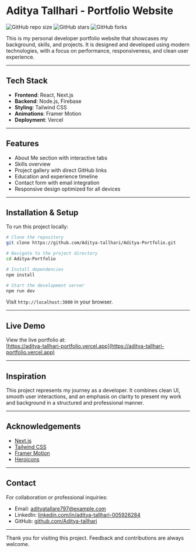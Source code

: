# Aditya Tallhari - Portfolio Website

![GitHub repo size](https://img.shields.io/github/repo-size/Aditya-tallhari/Aditya-Portfolio?color=blue&style=flat-square)
![GitHub stars](https://img.shields.io/github/stars/Aditya-tallhari/Aditya-Portfolio?style=flat-square)
![GitHub forks](https://img.shields.io/github/forks/Aditya-tallhari/Aditya-Portfolio?style=flat-square)

This is my personal developer portfolio website that showcases my background, skills, and projects. It is designed and developed using modern technologies, with a focus on performance, responsiveness, and clean user experience.

---

## Tech Stack

- **Frontend**: React, Next.js  
- **Backend**: Node.js, Firebase  
- **Styling**: Tailwind CSS  
- **Animations**: Framer Motion  
- **Deployment**: Vercel

---

## Features

- About Me section with interactive tabs  
- Skills overview  
- Project gallery with direct GitHub links  
- Education and experience timeline  
- Contact form with email integration  
- Responsive design optimized for all devices

---

## Installation & Setup

To run this project locally:

```bash
# Clone the repository
git clone https://github.com/Aditya-tallhari/Aditya-Portfolio.git

# Navigate to the project directory
cd Aditya-Portfolio

# Install dependencies
npm install

# Start the development server
npm run dev
```

Visit `http://localhost:3000` in your browser.

---

## Live Demo

View the live portfolio at:  
[https://aditya-tallhari-portfolio.vercel.app](https://aditya-tallhari-portfolio.vercel.app)

---

## Inspiration

This project represents my journey as a developer. It combines clean UI, smooth user interactions, and an emphasis on clarity to present my work and background in a structured and professional manner.

---

## Acknowledgements

- [Next.js](https://nextjs.org/)  
- [Tailwind CSS](https://tailwindcss.com/)  
- [Framer Motion](https://www.framer.com/motion/)  
- [Heroicons](https://heroicons.com/)

---

## Contact

For collaboration or professional inquiries:

- Email: adityatallare797@example.com  
- LinkedIn: [linkedin.com/in/aditya-tallhari-005926284](https://www.linkedin.com/in/aditya-tallhari-005926284/)  
- GitHub: [github.com/Aditya-tallhari](https://github.com/Aditya-tallhari)

---

Thank you for visiting this project. Feedback and contributions are always welcome.
